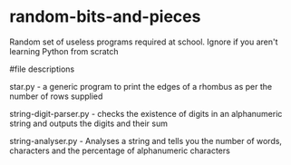 # random-bits-and-pieces
Random set of useless programs required at school. Ignore if you aren't learning Python from scratch

#file descriptions

star.py - a generic program to print the edges of a rhombus as per the number of rows supplied

string-digit-parser.py - checks the existence of digits in an alphanumeric string and outputs the digits and their sum

string-analyser.py - Analyses a string and tells you the number of words, characters and the percentage of alphanumeric characters
